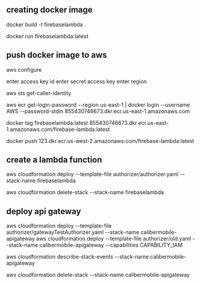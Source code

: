 ## creating docker image
docker build -t firebaselambda .

docker run firebaselambda:latest

## push docker image to aws
aws configure

enter access key id
enter secret access key
enter region

aws sts get-caller-identity

aws ecr get-login-password --region us-east-1 | docker login --username AWS --password-stdin 855430746673.dkr.ecr.us-east-1.amazonaws.com

docker tag firebaselambda:latest 855430746673.dkr.ecr.us-east-1.amazonaws.com/firebase-lambda:latest

docker push 123.dkr.ecr.us-west-2.amazonaws.com/firebase-lambda:latest


## create a lambda function
aws cloudformation deploy --template-file authorizer/authorizer.yaml --stack-name firebaselambda

aws cloudformation delete-stack --stack-name firebaselambda

## deploy api gateway
aws cloudformation deploy --template-file authorizer/gatewayTestAuthorizer.yaml --stack-name calibermobile-apigateway
aws cloudformation deploy --template-file authorizer/old.yaml --stack-name calibermobile-apigateway --capabilities CAPABILITY_IAM

aws cloudformation describe-stack-events --stack-name calibermobile-apigateway

aws cloudformation delete-stack --stack-name calibermobile-apigateway
